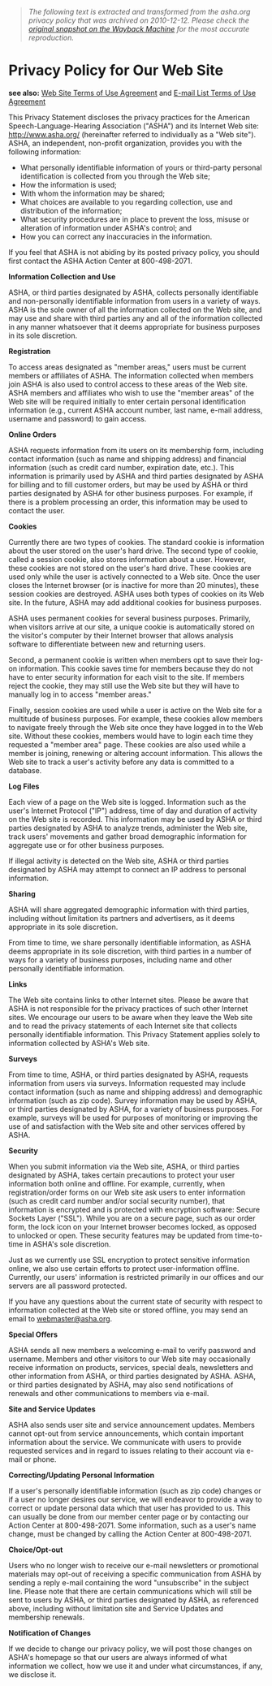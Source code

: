 > *The following text is extracted and transformed from the asha.org privacy policy that was archived on 2010-12-12. Please check the [original snapshot on the Wayback Machine](https://web.archive.org/web/20101212034312id_/http%3A//www.asha.org/sitehelp/privacy_policy) for the most accurate reproduction.*

# Privacy Policy for Our Web Site

**see also:** [Web Site Terms of Use Agreement](https://web.archive.org/sitehelp/terms_of_use.htm) and [E-mail List Terms of Use Agreement](https://web.archive.org/sitehelp/emailterms.htm)

This Privacy Statement discloses the privacy practices for the American Speech-Language-Hearing Association ("ASHA") and its Internet Web site: <http://www.asha.org/> (hereinafter referred to individually as a "Web site"). ASHA, an independent, non-profit organization, provides you with the following information:

  * What personally identifiable information of yours or third-party personal identification is collected from you through the Web site;
  * How the information is used;
  * With whom the information may be shared;
  * What choices are available to you regarding collection, use and distribution of the information;
  * What security procedures are in place to prevent the loss, misuse or alteration of information under ASHA's control; and
  * How you can correct any inaccuracies in the information.



If you feel that ASHA is not abiding by its posted privacy policy, you should first contact the ASHA Action Center at 800-498-2071. 

**Information Collection and Use**

ASHA, or third parties designated by ASHA, collects personally identifiable and non-personally identifiable information from users in a variety of ways. ASHA is the sole owner of all the information collected on the Web site, and may use and share with third parties any and all of the information collected in any manner whatsoever that it deems appropriate for business purposes in its sole discretion.

**Registration**

To access areas designated as "member areas," users must be current members or affiliates of ASHA. The information collected when members join ASHA is also used to control access to these areas of the Web site. ASHA members and affiliates who wish to use the "member areas" of the Web site will be required initially to enter certain personal identification information (e.g., current ASHA account number, last name, e-mail address, username and password) to gain access.

**Online Orders**

ASHA requests information from its users on its membership form, including contact information (such as name and shipping address) and financial information (such as credit card number, expiration date, etc.). This information is primarily used by ASHA and third parties designated by ASHA for billing and to fill customer orders, but may be used by ASHA or third parties designated by ASHA for other business purposes. For example, if there is a problem processing an order, this information may be used to contact the user.

**Cookies**

Currently there are two types of cookies. The standard cookie is information about the user stored on the user's hard drive. The second type of cookie, called a session cookie, also stores information about a user. However, these cookies are not stored on the user's hard drive. These cookies are used only while the user is actively connected to a Web site. Once the user closes the Internet browser (or is inactive for more than 20 minutes), these session cookies are destroyed. ASHA uses both types of cookies on its Web site. In the future, ASHA may add additional cookies for business purposes. 

ASHA uses permanent cookies for several business purposes. Primarily, when visitors arrive at our site, a unique cookie is automatically stored on the visitor's computer by their Internet browser that allows analysis software to differentiate between new and returning users.

Second, a permanent cookie is written when members opt to save their log-on information. This cookie saves time for members because they do not have to enter security information for each visit to the site. If members reject the cookie, they may still use the Web site but they will have to manually log in to access "member areas." 

Finally, session cookies are used while a user is active on the Web site for a multitude of business purposes. For example, these cookies allow members to navigate freely through the Web site once they have logged in to the Web site. Without these cookies, members would have to login each time they requested a "member area" page. These cookies are also used while a member is joining, renewing or altering account information. This allows the Web site to track a user's activity before any data is committed to a database.

**Log Files**

Each view of a page on the Web site is logged. Information such as the user's Internet Protocol ("IP") address, time of day and duration of activity on the Web site is recorded. This information may be used by ASHA or third parties designated by ASHA to analyze trends, administer the Web site, track users' movements and gather broad demographic information for aggregate use or for other business purposes. 

If illegal activity is detected on the Web site, ASHA or third parties designated by ASHA may attempt to connect an IP address to personal information.

**Sharing**

ASHA will share aggregated demographic information with third parties, including without limitation its partners and advertisers, as it deems appropriate in its sole discretion. 

From time to time, we share personally identifiable information, as ASHA deems appropriate in its sole discretion, with third parties in a number of ways for a variety of business purposes, including name and other personally identifiable information.

**Links**

The Web site contains links to other Internet sites. Please be aware that ASHA is not responsible for the privacy practices of such other Internet sites. We encourage our users to be aware when they leave the Web site and to read the privacy statements of each Internet site that collects personally identifiable information. This Privacy Statement applies solely to information collected by ASHA's Web site.

**Surveys**

From time to time, ASHA, or third parties designated by ASHA, requests information from users via surveys. Information requested may include contact information (such as name and shipping address) and demographic information (such as zip code). Survey information may be used by ASHA, or third parties designated by ASHA, for a variety of business purposes. For example, surveys will be used for purposes of monitoring or improving the use of and satisfaction with the Web site and other services offered by ASHA.

**Security**

When you submit information via the Web site, ASHA, or third parties designated by ASHA, takes certain precautions to protect your user information both online and offline. For example, currently, when registration/order forms on our Web site ask users to enter information (such as credit card number and/or social security number), that information is encrypted and is protected with encryption software: Secure Sockets Layer ("SSL"). While you are on a secure page, such as our order form, the lock icon on your Internet browser becomes locked, as opposed to unlocked or open. These security features may be updated from time-to-time in ASHA's sole discretion. 

Just as we currently use SSL encryption to protect sensitive information online, we also use certain efforts to protect user-information offline. Currently, our users' information is restricted primarily in our offices and our servers are all password protected. 

If you have any questions about the current state of security with respect to information collected at the Web site or stored offline, you may send an email to [webmaster@asha.org](mailto:webmaster@asha.org).

**Special Offers**

ASHA sends all new members a welcoming e-mail to verify password and username. Members and other visitors to our Web site may occasionally receive information on products, services, special deals, newsletters and other information from ASHA, or third parties designated by ASHA. ASHA, or third parties designated by ASHA, may also send notifications of renewals and other communications to members via e-mail.

**Site and Service Updates**

ASHA also sends user site and service announcement updates. Members cannot opt-out from service announcements, which contain important information about the service. We communicate with users to provide requested services and in regard to issues relating to their account via e-mail or phone.

**Correcting/Updating Personal Information**

If a user's personally identifiable information (such as zip code) changes or if a user no longer desires our service, we will endeavor to provide a way to correct or update personal data which that user has provided to us. This can usually be done from our member center page or by contacting our Action Center at 800-498-2071. Some information, such as a user's name change, must be changed by calling the Action Center at 800-498-2071.

**Choice/Opt-out**

Users who no longer wish to receive our e-mail newsletters or promotional materials may opt-out of receiving a specific communication from ASHA by sending a reply e-mail containing the word "unsubscribe" in the subject line. Please note that there are certain communications which will still be sent to users by ASHA, or third parties designated by ASHA, as referenced above, including without limitation site and Service Updates and membership renewals.

**Notification of Changes**

If we decide to change our privacy policy, we will post those changes on ASHA's homepage so that our users are always informed of what information we collect, how we use it and under what circumstances, if any, we disclose it.
